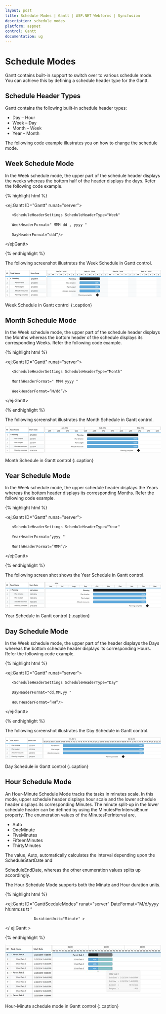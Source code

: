 ```yaml
---
layout: post
title: Schedule Modes | Gantt | ASP.NET Webforms | Syncfusion
description: schedule modes
platform: aspnet
control: Gantt
documentation: ug
---
```


# Schedule Modes

Gantt contains built-in support to switch over to various schedule mode. You can achieve this by defining a schedule header type for the Gantt.

## Schedule Header Types

Gantt contains the following built-in schedule header types:

* Day – Hour
* Week – Day
* Month – Week
* Year – Month

The following code example illustrates you on how to change the schedule mode.

## Week Schedule Mode

In the Week schedule mode, the upper part of the schedule header displays the weeks whereas the bottom half of the header displays the days. Refer the following code example.



{% highlight html %}



<ej:Gantt ID="Gantt" runat="server">



       <ScheduleHeaderSettings ScheduleHeaderType="Week"

       WeekHeaderFormat=" MMM dd , yyyy "

       DayHeaderFormat=”ddd”/>



</ej:Gantt>





{% endhighlight %}



The following screenshot illustrates the Week Schedule in Gantt control.

![](Schedule-Modes_images/Schedule-Modes_img1.png) 


Week Schedule in Gantt control
{:.caption}

## Month Schedule Mode

In the Week schedule mode, the upper part of the schedule header displays the Months whereas the bottom header of the schedule displays its corresponding Weeks. Refer the following code example.



{% highlight html %}



<ej:Gantt ID="Gantt" runat="server">



       <ScheduleHeaderSettings ScheduleHeaderType="Month" 

       MonthHeaderFormat=" MMM yyyy " 

       WeekHeaderFormat=”M/dd”/>



</ej:Gantt>



{% endhighlight %}



The following screenshot illustrates the Month Schedule in Gantt control.

![](Schedule-Modes_images/Schedule-Modes_img2.png)

Month Schedule in Gantt control
{:.caption}

## Year Schedule Mode

In the Week schedule mode, the upper schedule header displays the Years whereas the bottom header displays its corresponding Months. Refer the following code example.





{% highlight html %}



<ej:Gantt ID="Gantt" runat="server">



       <ScheduleHeaderSettings ScheduleHeaderType="Year" 

       YearHeaderFormat="yyyy " 

       MonthHeaderFormat=”MMM”/>



</ej:Gantt>



{% endhighlight %}


The following screen shot shows the Year Schedule in Gantt control.


![](Schedule-Modes_images/Schedule-Modes_img3.png)

Year Schedule in Gantt control
{:.caption}

## Day Schedule Mode

In the Week schedule mode, the upper part of the header displays the Days whereas the bottom schedule header displays its corresponding Hours. Refer the following code example.





{% highlight html %}



<ej:Gantt ID="Gantt" runat="server">



       <ScheduleHeaderSettings ScheduleHeaderType="Day" 

       DayHeaderFormat="dd,MM,yy " 

       HourHeaderFormat=”HH”/>



</ej:Gantt>



{% endhighlight %}



The following screenshot illustrates the Day Schedule in Gantt control.

![](Schedule-Modes_images/Schedule-Modes_img4.png)

Day Schedule in Gantt control
{:.caption}

## Hour Schedule Mode

An Hour-Minute Schedule Mode tracks the tasks in minutes scale. In this mode, upper schedule header displays hour scale and the lower schedule header displays its corresponding Minutes. The minute split-up in the lower schedule header can be defined by using the MinutesPerIntervalEnum property. The enumeration values of the MinutesPerInterval are,

* Auto
* OneMinute
* FiveMinutes
* FifteenMinutes
* ThirtyMinutes



The value, Auto, automatically calculates the interval depending upon the ScheduleStartDate and 

ScheduleEndDate, whereas the other enumeration values splits up accordingly.



The Hour Schedule Mode supports both the Minute and Hour duration units.







{% highlight html %}



<ej:Gantt ID="GanttSceduleModes"  runat="server" DateFormat="M/d/yyyy hh:mm:ss tt “



                 DurationUnit="Minute" >



<ScheduleHeaderSettings ScheduleHeaderType="Hour" MinutesPerInterval="FiveMinutes" />



</ ej:Gantt >  





{% endhighlight %}



![](Schedule-Modes_images/Schedule-Modes_img5.png)

Hour-Minute schedule mode in Gantt control
{:.caption}

